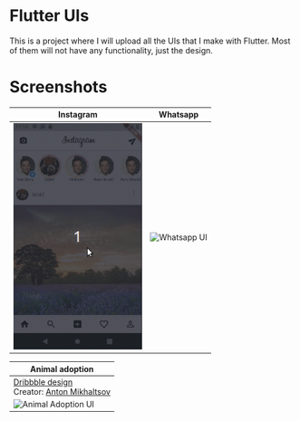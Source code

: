 # Flutter UIs
This is a project where I will upload all the UIs that I make with Flutter. Most of them will not have any functionality, just the design.

# Screenshots
| Instagram | Whatsapp |
| ------------------ | - |
| <img src="./screenshots/instagram_ui.gif" height="400" alt="Instagram UI"/>  | <img src="./screenshots/whatsapp_ui.gif" height="400" alt="Whatsapp UI"/>  |

| Animal adoption |
| - |
| [Dribbble design](https://dribbble.com/shots/5965512-Pets-Adoption)<br>Creator: [Anton Mikhaltsov](https://dribbble.com/mikhaltsov23) |
|<img src="./screenshots/adoption.gif" height="400" alt="Animal Adoption UI"/> |
